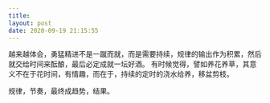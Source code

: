 ```yaml
---
title: 
layout: post
date: 2020-09-19 21:15:55
---
```


越来越体会，勇猛精进不是一蹴而就，而是需要持续，规律的输出作为积累，然后就交给时间来酝酿，最后必定成就一坛好酒。
有时候觉得，譬如养花养草，其意义不在于花时间，有情趣，而在于，持续的定时的浇水给养，移盆剪枝。

规律，节奏，最终成趋势，结果。